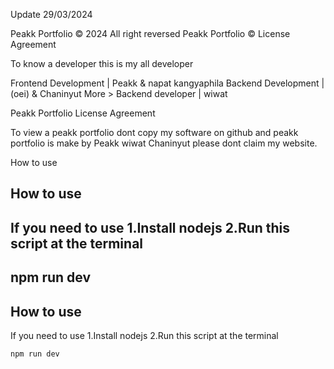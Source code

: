 Update 29/03/2024

Peakk Portfolio © 2024 All right reversed
Peakk Portfolio © License Agreement

To know a developer this is my all developer

Frontend Development | Peakk & napat kangyaphila
Backend Development | (oei) & Chaninyut 
More >  Backend developer | wiwat

Peakk Portfolio License Agreement

To view a peakk portfolio dont copy my software on github and peakk portfolio is make by Peakk wiwat Chaninyut please dont claim my website.

How to use

## How to use
If you need to use 
1.Install nodejs
2.Run this script at the terminal
---------------
npm run dev
---------------

## How to use
If you need to use 
1.Install nodejs
2.Run this script at the terminal

    npm run dev

 
